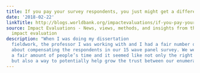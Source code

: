 ```yaml
---
title: If you pay your survey respondents, you just might get a different answer
date: '2018-02-22'
linkTitle: http://blogs.worldbank.org/impactevaluations/if-you-pay-your-survey-respondents-you-just-might-get-different-answer
source: Impact Evaluations - News, views, methods, and insights from the world of
  impact evaluation
description: "When I was doing my dissertation
  fieldwork, the professor I was working with and I had a fair number of conversations
  about compensating the respondents in our 15 wave panel survey. We were taking
  a fair amount of people’s time and it seemed like not only the right thing to do,
  but also a way to potentially help grow the trust between our enumerators and the"
---
```

